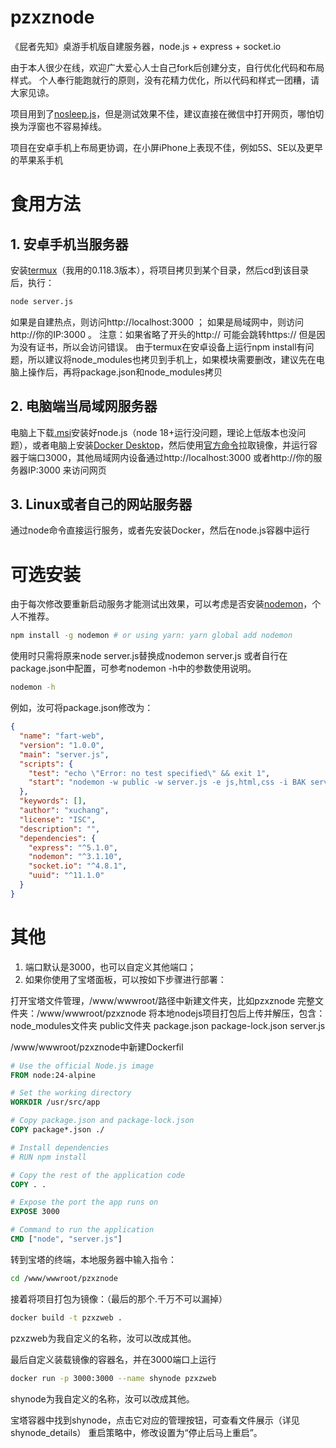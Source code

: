 # pzxznode
《屁者先知》桌游手机版自建服务器，node.js + express + socket.io

由于本人很少在线，欢迎广大爱心人士自己fork后创建分支，自行优化代码和布局样式。
个人奉行能跑就行的原则，没有花精力优化，所以代码和样式一团糟，请大家见谅。

项目用到了[nosleep.js](https://github.com/richtr/NoSleep.js)，但是测试效果不佳，建议直接在微信中打开网页，哪怕切换为浮窗也不容易掉线。

项目在安卓手机上布局更协调，在小屏iPhone上表现不佳，例如5S、SE以及更早的苹果系手机

# 食用方法
## 1. 安卓手机当服务器
安装[termux](https://github.com/termux/termux-app)（我用的0.118.3版本），将项目拷贝到某个目录，然后cd到该目录后，执行：
```bash
node server.js
```
如果是自建热点，则访问http://localhost:3000 ；
如果是局域网中，则访问http://你的IP:3000 。
注意：如果省略了开头的http:// 可能会跳转https:// 但是因为没有证书，所以会访问错误。
由于termux在安卓设备上运行npm install有问题，所以建议将node_modules也拷贝到手机上，如果模块需要删改，建议先在电脑上操作后，再将package.json和node_modules拷贝

## 2. 电脑端当局域网服务器
电脑上下载[.msi](https://nodejs.org/dist/v22.17.0/node-v22.17.0-x64.msi)安装好node.js（node 18+运行没问题，理论上低版本也没问题），或者电脑上安装[Docker Desktop](https://www.docker.com/products/docker-desktop/)，然后使用[官方命令](https://nodejs.org/en/download)拉取镜像，并运行容器于端口3000，其他局域网内设备通过http://localhost:3000 或者http://你的服务器IP:3000 来访问网页

## 3. Linux或者自己的网站服务器
通过node命令直接运行服务，或者先安装Docker，然后在node.js容器中运行

# 可选安装
由于每次修改要重新启动服务才能测试出效果，可以考虑是否安装[nodemon](https://github.com/remy/nodemon)，个人不推荐。

```bash
npm install -g nodemon # or using yarn: yarn global add nodemon
```

使用时只需将原来node server.js替换成nodemon server.js
或者自行在package.json中配置，可参考nodemon -h中的参数使用说明。

```bash
nodemon -h
```

例如，汝可将package.json修改为：

```json
{
  "name": "fart-web",
  "version": "1.0.0",
  "main": "server.js",
  "scripts": {
    "test": "echo \"Error: no test specified\" && exit 1",
    "start": "nodemon -w public -w server.js -e js,html,css -i BAK server.js"
  },
  "keywords": [],
  "author": "xuchang",
  "license": "ISC",
  "description": "",
  "dependencies": {
    "express": "^5.1.0",
    "nodemon": "^3.1.10",
    "socket.io": "^4.8.1",
    "uuid": "^11.1.0"
  }
}
```

# 其他
1. 端口默认是3000，也可以自定义其他端口；
2. 如果你使用了宝塔面板，可以按如下步骤进行部署：

打开宝塔文件管理，/www/wwwroot/路径中新建文件夹，比如pzxznode
完整文件夹：/www/wwwroot/pzxznode
将本地nodejs项目打包后上传并解压，包含：
node_modules文件夹
public文件夹
package.json
package-lock.json
server.js

/www/wwwroot/pzxznode中新建Dockerfil
```Dockerfile
# Use the official Node.js image
FROM node:24-alpine

# Set the working directory
WORKDIR /usr/src/app

# Copy package.json and package-lock.json
COPY package*.json ./

# Install dependencies
# RUN npm install

# Copy the rest of the application code
COPY . .

# Expose the port the app runs on
EXPOSE 3000

# Command to run the application
CMD ["node", "server.js"]
```

转到宝塔的终端，本地服务器中输入指令：
```bash
cd /www/wwwroot/pzxznode
```
接着将项目打包为镜像：（最后的那个.千万不可以漏掉）
```bash
docker build -t pzxzweb .
```
pzxzweb为我自定义的名称，汝可以改成其他。

最后自定义装载镜像的容器名，并在3000端口上运行
```bash
docker run -p 3000:3000 --name shynode pzxzweb
```
shynode为我自定义的名称，汝可以改成其他。

宝塔容器中找到shynode，点击它对应的管理按钮，可查看文件展示（详见shynode_details）
重启策略中，修改设置为“停止后马上重启”。
